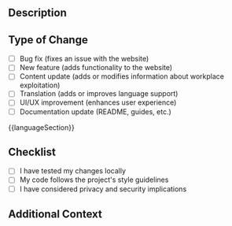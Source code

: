 ## Description

<!-- Please provide a clear description of what you're changing or adding to the project -->

## Type of Change

- [ ] Bug fix (fixes an issue with the website)
- [ ] New feature (adds functionality to the website)
- [ ] Content update (adds or modifies information about workplace exploitation)
- [ ] Translation (adds or improves language support)
- [ ] UI/UX improvement (enhances user experience)
- [ ] Documentation update (README, guides, etc.)

{{languageSection}}

## Checklist

- [ ] I have tested my changes locally
- [ ] My code follows the project's style guidelines
- [ ] I have considered privacy and security implications

## Additional Context

<!-- Add any other relevant information about your changes here -->
